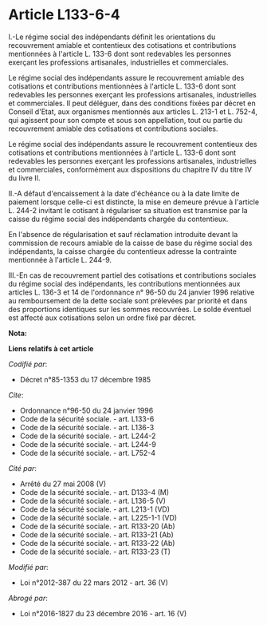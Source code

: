 # Article L133-6-4

I.-Le régime social des indépendants définit les orientations du recouvrement amiable et contentieux des cotisations et
contributions mentionnées à l'article L. 133-6 dont sont redevables les personnes exerçant les professions artisanales,
industrielles et commerciales. 

Le régime social des indépendants assure le recouvrement amiable des cotisations et contributions mentionnées à l'article L.
133-6 dont sont redevables les personnes exerçant les professions artisanales, industrielles et commerciales.  Il peut
déléguer, dans des conditions fixées par décret en Conseil d'Etat, aux organismes mentionnés aux articles L. 213-1 et L.
752-4, qui agissent pour son compte et sous son appellation, tout ou partie du recouvrement amiable des cotisations et
contributions sociales.  

Le régime social des indépendants assure le recouvrement contentieux des cotisations et contributions mentionnées à l'article
L. 133-6 dont sont redevables les personnes exerçant les professions artisanales, industrielles et commerciales, conformément
aux dispositions du chapitre IV du titre IV du livre II. 

II.-A défaut d'encaissement à la date d'échéance ou à la date limite de paiement lorsque celle-ci est distincte, la mise en
demeure prévue à l'article L. 244-2 invitant le cotisant à régulariser sa situation est transmise par la caisse du régime
social des indépendants chargée du contentieux. 

En l'absence de régularisation et sauf réclamation introduite devant la commission de recours amiable de la caisse de base du
régime social des indépendants, la caisse chargée du contentieux adresse la contrainte mentionnée à l'article L. 244-9. 

III.-En cas de recouvrement partiel des cotisations et contributions sociales du régime social des indépendants, les
contributions mentionnées aux articles L. 136-3 et 14 de l'ordonnance n° 96-50 du 24 janvier 1996 relative au remboursement
de la dette sociale sont prélevées par priorité et dans des proportions identiques sur les sommes recouvrées. Le solde
éventuel est affecté aux cotisations selon un ordre fixé par décret.

**Nota:**



**Liens relatifs à cet article**

_Codifié par_:

  - Décret n°85-1353 du 17 décembre 1985

_Cite_:

  - Ordonnance n°96-50 du 24 janvier 1996
  - Code de la sécurité sociale. - art. L133-6
  - Code de la sécurité sociale. - art. L136-3
  - Code de la sécurité sociale. - art. L244-2
  - Code de la sécurité sociale. - art. L244-9
  - Code de la sécurité sociale. - art. L752-4

_Cité par_:

  - Arrêté du 27 mai 2008 (V)
  - Code de la sécurité sociale. - art. D133-4 (M)
  - Code de la sécurité sociale. - art. L136-5 (V)
  - Code de la sécurité sociale. - art. L213-1 (VD)
  - Code de la sécurité sociale. - art. L225-1-1 (VD)
  - Code de la sécurité sociale. - art. R133-20 (Ab)
  - Code de la sécurité sociale. - art. R133-21 (Ab)
  - Code de la sécurité sociale. - art. R133-22 (Ab)
  - Code de la sécurité sociale. - art. R133-23 (T)

_Modifié par_:

  - Loi n°2012-387 du 22 mars 2012 - art. 36 (V)

_Abrogé par_:

  - Loi n°2016-1827 du 23 décembre 2016 - art. 16 (V)
